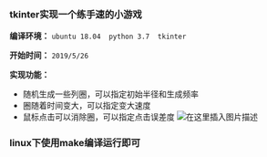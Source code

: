 ### tkinter实现一个练手速的小游戏

**编译环境：**
`ubuntu 18.04  python 3.7  tkinter`

**开始时间：**
`2019/5/26`

**实现功能：**

- 随机生成一些列圈，可以指定初始半径和生成频率
- 圈随着时间变大，可以指定变大速度
- 鼠标点击可以消除圈，可以指定点击误差度
![在这里插入图片描述](https://img-blog.csdnimg.cn/20190527022215283.png?x-oss-process=image/watermark,type_ZmFuZ3poZW5naGVpdGk,shadow_10,text_aHR0cHM6Ly9ibG9nLmNzZG4ubmV0L2x1aGFvMTk5ODA5MDk=,size_4,color_FFFFFF,t_70)

### linux下使用make编译运行即可

